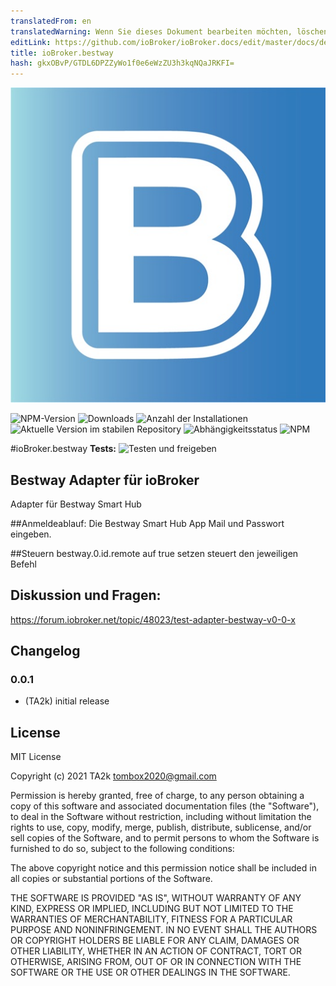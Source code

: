 ```yaml
---
translatedFrom: en
translatedWarning: Wenn Sie dieses Dokument bearbeiten möchten, löschen Sie bitte das Feld "translationsFrom". Andernfalls wird dieses Dokument automatisch erneut übersetzt
editLink: https://github.com/ioBroker/ioBroker.docs/edit/master/docs/de/adapterref/iobroker.bestway/README.md
title: ioBroker.bestway
hash: gkxOBvP/GTDL6DPZZyWo1f0e6eWzZU3h3kqNQaJRKFI=
---
```

![Logo](../../../en/adapterref/iobroker.bestway/admin/bestway.png)

![NPM-Version](https://img.shields.io/npm/v/iobroker.bestway.svg)
![Downloads](https://img.shields.io/npm/dm/iobroker.bestway.svg)
![Anzahl der Installationen](https://iobroker.live/badges/bestway-installed.svg)
![Aktuelle Version im stabilen Repository](https://iobroker.live/badges/bestway-stable.svg)
![Abhängigkeitsstatus](https://img.shields.io/david/TA2k/iobroker.bestway.svg)
![NPM](https://nodei.co/npm/iobroker.bestway.png?downloads=true)

#ioBroker.bestway
**Tests:** ![Testen und freigeben](https://github.com/TA2k/ioBroker.bestway/workflows/Test%20and%20Release/badge.svg)

## Bestway Adapter für ioBroker
Adapter für Bestway Smart Hub

##Anmeldeablauf:
Die Bestway Smart Hub App Mail und Passwort eingeben.

##Steuern
bestway.0.id.remote auf true setzen steuert den jeweiligen Befehl

## Diskussion und Fragen:
https://forum.iobroker.net/topic/48023/test-adapter-bestway-v0-0-x

## Changelog

### 0.0.1
* (TA2k) initial release

## License
MIT License

Copyright (c) 2021 TA2k <tombox2020@gmail.com>

Permission is hereby granted, free of charge, to any person obtaining a copy
of this software and associated documentation files (the "Software"), to deal
in the Software without restriction, including without limitation the rights
to use, copy, modify, merge, publish, distribute, sublicense, and/or sell
copies of the Software, and to permit persons to whom the Software is
furnished to do so, subject to the following conditions:

The above copyright notice and this permission notice shall be included in all
copies or substantial portions of the Software.

THE SOFTWARE IS PROVIDED "AS IS", WITHOUT WARRANTY OF ANY KIND, EXPRESS OR
IMPLIED, INCLUDING BUT NOT LIMITED TO THE WARRANTIES OF MERCHANTABILITY,
FITNESS FOR A PARTICULAR PURPOSE AND NONINFRINGEMENT. IN NO EVENT SHALL THE
AUTHORS OR COPYRIGHT HOLDERS BE LIABLE FOR ANY CLAIM, DAMAGES OR OTHER
LIABILITY, WHETHER IN AN ACTION OF CONTRACT, TORT OR OTHERWISE, ARISING FROM,
OUT OF OR IN CONNECTION WITH THE SOFTWARE OR THE USE OR OTHER DEALINGS IN THE
SOFTWARE.